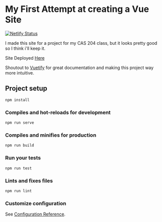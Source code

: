 # My First Attempt at creating a Vue Site

[![Netlify Status](https://api.netlify.com/api/v1/badges/5e7579da-ce62-4fc4-af9b-15cb8bf936ed/deploy-status)](https://app.netlify.com/sites/suspicious-fermi-5fbcaa/deploys)

I made this site for a project for my CAS 204 class, but it looks pretty good so I think i'll keep it. 

Site Deployed [Here](https://www.natekurt.com)

Shoutout to [Vuetify](https://vuetifyjs.com/en/) for great documentation and making this project way more intuitive. 

## Project setup
```
npm install
```

### Compiles and hot-reloads for development
```
npm run serve
```

### Compiles and minifies for production
```
npm run build
```

### Run your tests
```
npm run test
```

### Lints and fixes files
```
npm run lint
```

### Customize configuration
See [Configuration Reference](https://cli.vuejs.org/config/).
